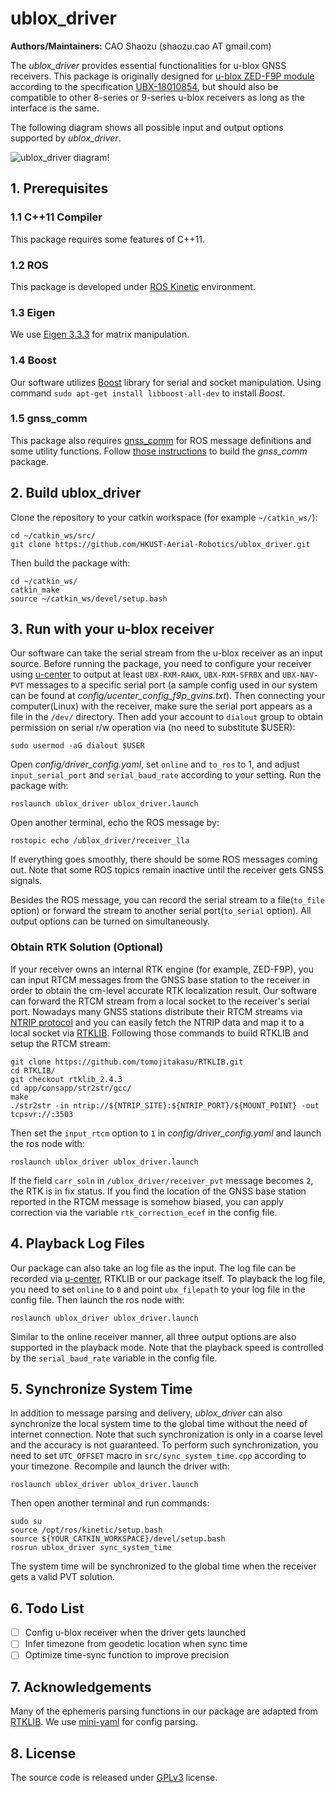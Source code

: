 # ublox_driver

**Authors/Maintainers:** CAO Shaozu (shaozu.cao AT gmail.com)

The *ublox_driver* provides essential functionalities for u-blox GNSS receivers. This package is originally designed for [u-blox ZED-F9P module](https://www.u-blox.com/en/product/zed-f9p-module) according to the specification [UBX-18010854](https://www.u-blox.com/en/docs/UBX-18010854), but should also be compatible to other 8-series or 9-series u-blox receivers as long as the interface is the same.

The following diagram shows all possible input and output options supported by *ublox_driver*.

![ublox_driver diagram!](/figures/ublox_driver_diagram.svg "ublox_driver_diagram")

## 1. Prerequisites

### 1.1 C++11 Compiler
This package requires some features of C++11.

### 1.2 ROS
This package is developed under [ROS Kinetic](http://wiki.ros.org/kinetic) environment.

### 1.3 Eigen
We use [Eigen 3.3.3](https://gitlab.com/libeigen/eigen/-/archive/3.3.3/eigen-3.3.3.zip) for matrix manipulation.

### 1.4 Boost
Our software utilizes [Boost](https://www.boost.org/) library for serial and socket manipulation. Using command `sudo apt-get install libboost-all-dev` to install *Boost*.

### 1.5 gnss_comm
This package also requires [gnss_comm](https://github.com/HKUST-Aerial-Robotics/gnss_comm) for ROS message definitions and some utility functions. Follow [those instructions](https://github.com/HKUST-Aerial-Robotics/gnss_comm#1-prerequisites) to build the *gnss_comm* package.

## 2. Build ublox_driver
Clone the repository to your catkin workspace (for example `~/catkin_ws/`):
```
cd ~/catkin_ws/src/
git clone https://github.com/HKUST-Aerial-Robotics/ublox_driver.git
```
Then build the package with:
```
cd ~/catkin_ws/
catkin_make
source ~/catkin_ws/devel/setup.bash
```
## 3. Run with your u-blox receiver
Our software can take the serial stream from the u-blox receiver as an input source. Before running the package, you need to configure your receiver using [u-center](https://www.u-blox.com/en/product/u-center) to output at least `UBX-RXM-RAWX`, `UBX-RXM-SFRBX` and `UBX-NAV-PVT` messages to a specific serial port (a sample config used in our system can be found at *config/ucenter_config_f9p_gvins.txt*). Then connecting your computer(Linux) with the receiver, make sure the serial port appears as a file in the `/dev/` directory. Then add your account to `dialout` group to obtain permission on serial r/w operation via (no need to substitute $USER):
```
sudo usermod -aG dialout $USER
```
Open *config/driver_config.yaml*, set `online` and `to_ros` to 1, and adjust `input_serial_port` and `serial_baud_rate` according to your setting. Run the package with:
```
roslaunch ublox_driver ublox_driver.launch
```

Open another terminal, echo the ROS message by:
```
rostopic echo /ublox_driver/receiver_lla
```
If everything goes smoothly, there should be some ROS messages coming out. Note that some ROS topics remain inactive until the receiver gets GNSS signals. 

Besides the ROS message, you can record the serial stream to a file(`to_file` option) or forward the stream to another serial port(`to_serial` option). All output options can be turned on simultaneously.

### Obtain RTK Solution (Optional)
If your receiver owns an internal RTK engine (for example, ZED-F9P), you can input RTCM messages from the GNSS base station to the receiver in order to obtain the cm-level accurate RTK localization result. Our software can forward the RTCM stream from a local socket to the receiver's serial port. Nowadays many GNSS stations distribute their RTCM streams via [NTRIP protocol](https://en.wikipedia.org/wiki/Networked_Transport_of_RTCM_via_Internet_Protocol) and you can easily fetch the NTRIP data and map it to a local socket via [RTKLIB](http://www.rtklib.com/). Following those commands to build RTKLIB and setup the RTCM stream:
```
git clone https://github.com/tomojitakasu/RTKLIB.git
cd RTKLIB/
git checkout rtklib_2.4.3
cd app/consapp/str2str/gcc/
make
./str2str -in ntrip://${NTRIP_SITE}:${NTRIP_PORT}/${MOUNT_POINT} -out tcpsvr://:3503
```
Then set the `input_rtcm` option to `1` in *config/driver_config.yaml* and launch the ros node with:
```
roslaunch ublox_driver ublox_driver.launch
```
If the field `carr_soln` in `/ublox_driver/receiver_pvt` message becomes `2`, the RTK is in fix status. If you find the location of the GNSS base station reported in the RTCM message is somehow biased, you can apply correction via the variable `rtk_correction_ecef` in the config file.

## 4. Playback Log Files

Our package can also take an log file as the input. The log file can be recorded via [u-center](https://www.u-blox.com/en/product/u-center), RTKLIB or our package itself. To playback the log file, you need to set `online` to `0` and point `ubx_filepath` to your log file in the config file. Then launch the ros node with:
```
roslaunch ublox_driver ublox_driver.launch
```
Similar to the online receiver manner, all three output options are also supported in the playback mode. Note that the playback speed is controlled by the `serial_baud_rate` variable in the config file.


## 5. Synchronize System Time
In addition to message parsing and delivery, *ublox_driver* can also synchronize the local system time to the global time without the need of internet connection. Note that such synchronization is only in a coarse level and the accuracy is not guaranteed. To perform such synchronization, you need to set `UTC_OFFSET` macro in `src/sync_system_time.cpp` according to your timezone. Recompile and launch the driver with:
```
roslaunch ublox_driver ublox_driver.launch
```
Then open another terminal and run commands:
```
sudo su
source /opt/ros/kinetic/setup.bash
source ${YOUR_CATKIN_WORKSPACE}/devel/setup.bash
rosrun ublox_driver sync_system_time
```
The system time will be synchronized to the global time when the receiver gets a valid PVT solution.

## 6. Todo List

- [ ] Config u-blox receiver when the driver gets launched
- [ ] Infer timezone from geodetic location when sync time
- [ ] Optimize time-sync function to improve precision

## 7. Acknowledgements
Many of the ephemeris parsing functions in our package are adapted from [RTKLIB](http://www.rtklib.com/). We use [mini-yaml](https://github.com/jimmiebergmann/mini-yaml) for config parsing.

## 8. License
The source code is released under [GPLv3](https://www.gnu.org/licenses/gpl-3.0.html) license.

